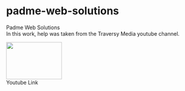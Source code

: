 # padme-web-solutions
Padme Web Solutions<br>
In this work, help was taken from the Traversy Media youtube channel.<br>

 <a href="https://www.youtube.com/c/TraversyMedia"><img style="width: 150px; height: 100px;" src="https://media2.giphy.com/media/13Nc3xlO1kGg3S/giphy.gif" alt=""></a> <br>
 Youtube Link
 


